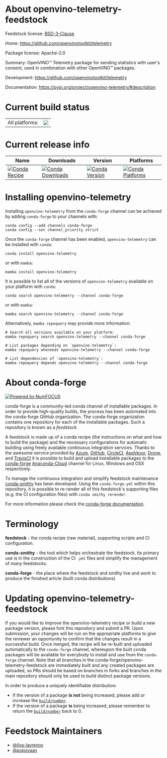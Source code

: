 About openvino-telemetry-feedstock
==================================

Feedstock license: [BSD-3-Clause](https://github.com/conda-forge/openvino-telemetry-feedstock/blob/main/LICENSE.txt)

Home: https://github.com/openvinotoolkit/telemetry

Package license: Apache-2.0

Summary: OpenVINO™ Telemetry package for sending statistics with user's consent, used in combination with other OpenVINO™ packages.

Development: https://github.com/openvinotoolkit/telemetry

Documentation: https://pypi.org/project/openvino-telemetry/#description

Current build status
====================


<table><tr><td>All platforms:</td>
    <td>
      <a href="https://dev.azure.com/conda-forge/feedstock-builds/_build/latest?definitionId=20042&branchName=main">
        <img src="https://dev.azure.com/conda-forge/feedstock-builds/_apis/build/status/openvino-telemetry-feedstock?branchName=main">
      </a>
    </td>
  </tr>
</table>

Current release info
====================

| Name | Downloads | Version | Platforms |
| --- | --- | --- | --- |
| [![Conda Recipe](https://img.shields.io/badge/recipe-openvino--telemetry-green.svg)](https://anaconda.org/conda-forge/openvino-telemetry) | [![Conda Downloads](https://img.shields.io/conda/dn/conda-forge/openvino-telemetry.svg)](https://anaconda.org/conda-forge/openvino-telemetry) | [![Conda Version](https://img.shields.io/conda/vn/conda-forge/openvino-telemetry.svg)](https://anaconda.org/conda-forge/openvino-telemetry) | [![Conda Platforms](https://img.shields.io/conda/pn/conda-forge/openvino-telemetry.svg)](https://anaconda.org/conda-forge/openvino-telemetry) |

Installing openvino-telemetry
=============================

Installing `openvino-telemetry` from the `conda-forge` channel can be achieved by adding `conda-forge` to your channels with:

```
conda config --add channels conda-forge
conda config --set channel_priority strict
```

Once the `conda-forge` channel has been enabled, `openvino-telemetry` can be installed with `conda`:

```
conda install openvino-telemetry
```

or with `mamba`:

```
mamba install openvino-telemetry
```

It is possible to list all of the versions of `openvino-telemetry` available on your platform with `conda`:

```
conda search openvino-telemetry --channel conda-forge
```

or with `mamba`:

```
mamba search openvino-telemetry --channel conda-forge
```

Alternatively, `mamba repoquery` may provide more information:

```
# Search all versions available on your platform:
mamba repoquery search openvino-telemetry --channel conda-forge

# List packages depending on `openvino-telemetry`:
mamba repoquery whoneeds openvino-telemetry --channel conda-forge

# List dependencies of `openvino-telemetry`:
mamba repoquery depends openvino-telemetry --channel conda-forge
```


About conda-forge
=================

[![Powered by
NumFOCUS](https://img.shields.io/badge/powered%20by-NumFOCUS-orange.svg?style=flat&colorA=E1523D&colorB=007D8A)](https://numfocus.org)

conda-forge is a community-led conda channel of installable packages.
In order to provide high-quality builds, the process has been automated into the
conda-forge GitHub organization. The conda-forge organization contains one repository
for each of the installable packages. Such a repository is known as a *feedstock*.

A feedstock is made up of a conda recipe (the instructions on what and how to build
the package) and the necessary configurations for automatic building using freely
available continuous integration services. Thanks to the awesome service provided by
[Azure](https://azure.microsoft.com/en-us/services/devops/), [GitHub](https://github.com/),
[CircleCI](https://circleci.com/), [AppVeyor](https://www.appveyor.com/),
[Drone](https://cloud.drone.io/welcome), and [TravisCI](https://travis-ci.com/)
it is possible to build and upload installable packages to the
[conda-forge](https://anaconda.org/conda-forge) [Anaconda-Cloud](https://anaconda.org/)
channel for Linux, Windows and OSX respectively.

To manage the continuous integration and simplify feedstock maintenance
[conda-smithy](https://github.com/conda-forge/conda-smithy) has been developed.
Using the ``conda-forge.yml`` within this repository, it is possible to re-render all of
this feedstock's supporting files (e.g. the CI configuration files) with ``conda smithy rerender``.

For more information please check the [conda-forge documentation](https://conda-forge.org/docs/).

Terminology
===========

**feedstock** - the conda recipe (raw material), supporting scripts and CI configuration.

**conda-smithy** - the tool which helps orchestrate the feedstock.
                   Its primary use is in the construction of the CI ``.yml`` files
                   and simplify the management of *many* feedstocks.

**conda-forge** - the place where the feedstock and smithy live and work to
                  produce the finished article (built conda distributions)


Updating openvino-telemetry-feedstock
=====================================

If you would like to improve the openvino-telemetry recipe or build a new
package version, please fork this repository and submit a PR. Upon submission,
your changes will be run on the appropriate platforms to give the reviewer an
opportunity to confirm that the changes result in a successful build. Once
merged, the recipe will be re-built and uploaded automatically to the
`conda-forge` channel, whereupon the built conda packages will be available for
everybody to install and use from the `conda-forge` channel.
Note that all branches in the conda-forge/openvino-telemetry-feedstock are
immediately built and any created packages are uploaded, so PRs should be based
on branches in forks and branches in the main repository should only be used to
build distinct package versions.

In order to produce a uniquely identifiable distribution:
 * If the version of a package **is not** being increased, please add or increase
   the [``build/number``](https://docs.conda.io/projects/conda-build/en/latest/resources/define-metadata.html#build-number-and-string).
 * If the version of a package **is** being increased, please remember to return
   the [``build/number``](https://docs.conda.io/projects/conda-build/en/latest/resources/define-metadata.html#build-number-and-string)
   back to 0.

Feedstock Maintainers
=====================

* [@ilya-lavrenov](https://github.com/ilya-lavrenov/)
* [@popovaan](https://github.com/popovaan/)

